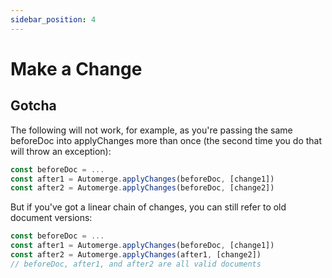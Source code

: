 ```yaml
---
sidebar_position: 4
---
```

# Make a Change

## Gotcha

The following will not work, for example, as you're passing the same beforeDoc into applyChanges more than once (the second time you do that will throw an exception):

```js
const beforeDoc = ...
const after1 = Automerge.applyChanges(beforeDoc, [change1])
const after2 = Automerge.applyChanges(beforeDoc, [change2])
```

But if you've got a linear chain of changes, you can still refer to old document versions:

```js
const beforeDoc = ...
const after1 = Automerge.applyChanges(beforeDoc, [change1])
const after2 = Automerge.applyChanges(after1, [change2])
// beforeDoc, after1, and after2 are all valid documents
```